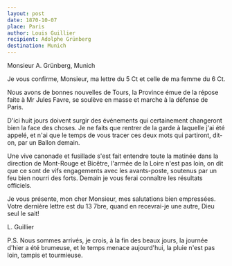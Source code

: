 ```yaml
---
layout: post
date: 1870-10-07
place: Paris
author: Louis Guillier
recipient: Adolphe Grünberg
destination: Munich
---
```


Monsieur A. Grünberg, Munich


Je vous confirme, Monsieur, ma lettre du 5 Ct et celle de ma femme du 6 Ct.

Nous avons de bonnes nouvelles de Tours, la Province émue de la répose faite
à Mr Jules Favre, se soulève en masse et marche à la défense de Paris.

D'ici huit jours doivent surgir des événements qui certainement changeront bien
la face des choses. Je ne faits que rentrer de la garde à laquelle j'ai été
appelé, et n'ai que le temps de vous tracer ces deux mots qui partiront,
dit-on, par un Ballon demain.

Une vive canonade et fusillade s'est fait entendre toute la matinée dans la
direction de Mont-Rouge et Bicêtre, l'armée de la Loire n'est pas loin, on dit
que ce sont de vifs engagements avec les avants-poste, soutenus par un feu bien
nourri des forts. Demain je vous ferai connaître les résultats officiels.

Je vous présente, mon cher Monsieur, mes salutations bien empressées. Votre
dernière lettre est du 13 7bre, quand en recevrai-je une autre, Dieu seul le
sait!



L. Guillier

P.S. Nous sommes arrivés, je crois, à la fin des beaux jours, la journée d'hier
a été brumeuse, et le temps menace aujourd'hui, la pluie n'est pas loin, tampis
et tourmieuse.
